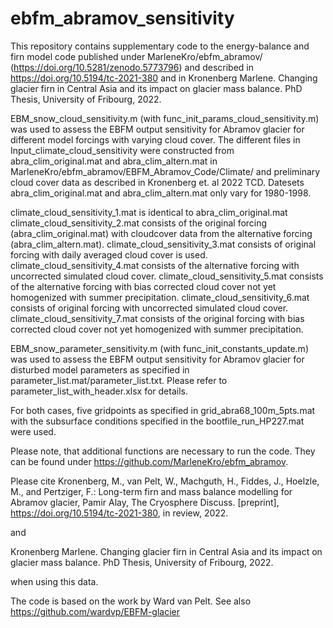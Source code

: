 # ebfm_abramov_sensitivity
This repository contains supplementary code to the energy-balance and firn model code published under MarleneKro/ebfm_abramov/ (https://doi.org/10.5281/zenodo.5773796) and described in  https://doi.org/10.5194/tc-2021-380  and in Kronenberg Marlene. Changing glacier firn in Central Asia and its impact on glacier mass balance. PhD Thesis, University of Fribourg, 2022.

EBM_snow_cloud_sensitivity.m (with func_init_params_cloud_sensitivity.m) was used to assess the EBFM output sensitivity for Abramov glacier for different model forcings with varying cloud cover. The different files in Input_climate_cloud_sensitivity were constructed from abra_clim_original.mat and abra_clim_altern.mat in  MarleneKro/ebfm_abramov/EBFM_Abramov_Code/Climate/ and preliminary cloud cover data as described in Kronenberg et. al 2022 TCD. Datesets abra_clim_original.mat and abra_clim_altern.mat only vary for 1980-1998.

climate_cloud_sensitivity_1.mat is identical to abra_clim_original.mat 
climate_cloud_sensitivity_2.mat consists of the original forcing (abra_clim_original.mat) with cloudcover data from the alternative forcing (abra_clim_altern.mat). 
climate_cloud_sensitivity_3.mat consists of original forcing with daily averaged cloud cover is used. 
climate_cloud_sensitivity_4.mat consists of the alternative forcing with uncorrected simulated cloud cover.
climate_cloud_sensitivity_5.mat consists of the alternative forcing with bias corrected cloud cover not yet homogenized with summer precipitation.
climate_cloud_sensitivity_6.mat consists of original forcing with uncorrected simulated cloud cover.
climate_cloud_sensitivity_7.mat consists of the original forcing with bias corrected cloud cover not yet homogenized with summer precipitation. 

EBM_snow_parameter_sensitivity.m (with func_init_constants_update.m) was used to assess the EBFM output sensitivity for Abramov glacier for disturbed model parameters as specified in parameter_list.mat/parameter_list.txt. Please refer to parameter_list_with_header.xlsx for details. 

For both cases, five gridpoints as specified in grid_abra68_100m_5pts.mat with the subsurface conditions specified in the bootfile_run_HP227.mat were used.

Please note, that additional functions are necessary to run the code. They can be found under https://github.com/MarleneKro/ebfm_abramov.   

Please cite 
Kronenberg, M., van Pelt, W., Machguth, H., Fiddes, J., Hoelzle, M., and Pertziger, F.: Long-term firn and mass balance modelling for Abramov glacier, Pamir Alay, The Cryosphere Discuss. [preprint], https://doi.org/10.5194/tc-2021-380, in review, 2022.  

and

Kronenberg Marlene. Changing glacier firn in Central Asia and its impact on glacier mass balance. PhD Thesis, University of Fribourg, 2022.

when using this data. 

The code is based on the work by Ward van Pelt. See also https://github.com/wardvp/EBFM-glacier
